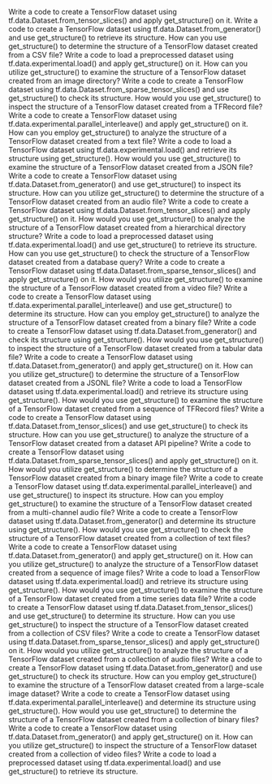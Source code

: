 Write a code to create a TensorFlow dataset using tf.data.Dataset.from_tensor_slices() and apply get_structure() on it.
Write a code to create a TensorFlow dataset using tf.data.Dataset.from_generator() and use get_structure() to retrieve its structure.
How can you use get_structure() to determine the structure of a TensorFlow dataset created from a CSV file?
Write a code to load a preprocessed dataset using tf.data.experimental.load() and apply get_structure() on it.
How can you utilize get_structure() to examine the structure of a TensorFlow dataset created from an image directory?
Write a code to create a TensorFlow dataset using tf.data.Dataset.from_sparse_tensor_slices() and use get_structure() to check its structure.
How would you use get_structure() to inspect the structure of a TensorFlow dataset created from a TFRecord file?
Write a code to create a TensorFlow dataset using tf.data.experimental.parallel_interleave() and apply get_structure() on it.
How can you employ get_structure() to analyze the structure of a TensorFlow dataset created from a text file?
Write a code to load a TensorFlow dataset using tf.data.experimental.load() and retrieve its structure using get_structure().
How would you use get_structure() to examine the structure of a TensorFlow dataset created from a JSON file?
Write a code to create a TensorFlow dataset using tf.data.Dataset.from_generator() and use get_structure() to inspect its structure.
How can you utilize get_structure() to determine the structure of a TensorFlow dataset created from an audio file?
Write a code to create a TensorFlow dataset using tf.data.Dataset.from_tensor_slices() and apply get_structure() on it.
How would you use get_structure() to analyze the structure of a TensorFlow dataset created from a hierarchical directory structure?
Write a code to load a preprocessed dataset using tf.data.experimental.load() and use get_structure() to retrieve its structure.
How can you use get_structure() to check the structure of a TensorFlow dataset created from a database query?
Write a code to create a TensorFlow dataset using tf.data.Dataset.from_sparse_tensor_slices() and apply get_structure() on it.
How would you utilize get_structure() to examine the structure of a TensorFlow dataset created from a video file?
Write a code to create a TensorFlow dataset using tf.data.experimental.parallel_interleave() and use get_structure() to determine its structure.
How can you employ get_structure() to analyze the structure of a TensorFlow dataset created from a binary file?
Write a code to create a TensorFlow dataset using tf.data.Dataset.from_generator() and check its structure using get_structure().
How would you use get_structure() to inspect the structure of a TensorFlow dataset created from a tabular data file?
Write a code to create a TensorFlow dataset using tf.data.Dataset.from_generator() and apply get_structure() on it.
How can you utilize get_structure() to determine the structure of a TensorFlow dataset created from a JSONL file?
Write a code to load a TensorFlow dataset using tf.data.experimental.load() and retrieve its structure using get_structure().
How would you use get_structure() to examine the structure of a TensorFlow dataset created from a sequence of TFRecord files?
Write a code to create a TensorFlow dataset using tf.data.Dataset.from_tensor_slices() and use get_structure() to check its structure.
How can you use get_structure() to analyze the structure of a TensorFlow dataset created from a dataset API pipeline?
Write a code to create a TensorFlow dataset using tf.data.Dataset.from_sparse_tensor_slices() and apply get_structure() on it.
How would you utilize get_structure() to determine the structure of a TensorFlow dataset created from a binary image file?
Write a code to create a TensorFlow dataset using tf.data.experimental.parallel_interleave() and use get_structure() to inspect its structure.
How can you employ get_structure() to examine the structure of a TensorFlow dataset created from a multi-channel audio file?
Write a code to create a TensorFlow dataset using tf.data.Dataset.from_generator() and determine its structure using get_structure().
How would you use get_structure() to check the structure of a TensorFlow dataset created from a collection of text files?
Write a code to create a TensorFlow dataset using tf.data.Dataset.from_generator() and apply get_structure() on it.
How can you utilize get_structure() to analyze the structure of a TensorFlow dataset created from a sequence of image files?
Write a code to load a TensorFlow dataset using tf.data.experimental.load() and retrieve its structure using get_structure().
How would you use get_structure() to examine the structure of a TensorFlow dataset created from a time series data file?
Write a code to create a TensorFlow dataset using tf.data.Dataset.from_tensor_slices() and use get_structure() to determine its structure.
How can you use get_structure() to inspect the structure of a TensorFlow dataset created from a collection of CSV files?
Write a code to create a TensorFlow dataset using tf.data.Dataset.from_sparse_tensor_slices() and apply get_structure() on it.
How would you utilize get_structure() to analyze the structure of a TensorFlow dataset created from a collection of audio files?
Write a code to create a TensorFlow dataset using tf.data.Dataset.from_generator() and use get_structure() to check its structure.
How can you employ get_structure() to examine the structure of a TensorFlow dataset created from a large-scale image dataset?
Write a code to create a TensorFlow dataset using tf.data.experimental.parallel_interleave() and determine its structure using get_structure().
How would you use get_structure() to determine the structure of a TensorFlow dataset created from a collection of binary files?
Write a code to create a TensorFlow dataset using tf.data.Dataset.from_generator() and apply get_structure() on it.
How can you utilize get_structure() to inspect the structure of a TensorFlow dataset created from a collection of video files?
Write a code to load a preprocessed dataset using tf.data.experimental.load() and use get_structure() to retrieve its structure.